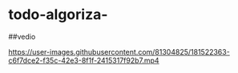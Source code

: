 # todo-algoriza-
##vedio


https://user-images.githubusercontent.com/81304825/181522363-c6f7dce2-f35c-42e3-8f1f-2415317f92b7.mp4

